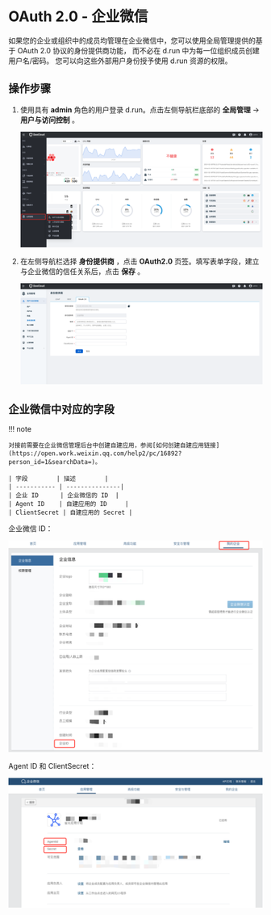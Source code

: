 # OAuth 2.0 - 企业微信

如果您的企业或组织中的成员均管理在企业微信中，您可以使用全局管理提供的基于 OAuth 2.0 协议的身份提供商功能，
而不必在 d.run 中为每一位组织成员创建用户名/密码。 您可以向这些外部用户身份授予使用 d.run 资源的权限。

## 操作步骤

1. 使用具有 **admin** 角色的用户登录 d.run。点击左侧导航栏底部的 **全局管理** -> **用户与访问控制** 。

    ![用户与访问控制](../../images/access.png)

2. 在左侧导航栏选择 **身份提供商** ，点击 **OAuth2.0** 页签。填写表单字段，建立与企业微信的信任关系后，点击 **保存** 。

    ![Oauth2.0](../../images/oauth2.png)

## 企业微信中对应的字段

!!! note

    对接前需要在企业微信管理后台中创建自建应用，参阅[如何创建自建应用链接](https://open.work.weixin.qq.com/help2/pc/16892?person_id=1&searchData=)。

    | 字段        | 描述        |
    | ----------- | ---------------|
    | 企业 ID      | 企业微信的 ID  |
    | Agent ID    | 自建应用的 ID     |
    | ClientSecret | 自建应用的 Secret |

企业微信 ID：

![Oauth2.0](../../images/mybusiness.png)

Agent ID 和 ClientSecret：

![agent](../../images/selfapplication.png)
